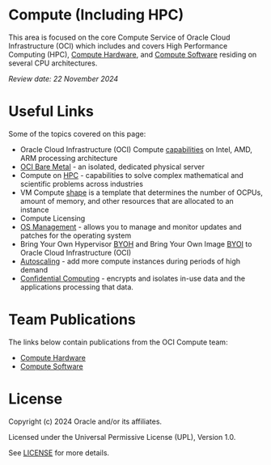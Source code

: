 # Compute (Including HPC)

This area is focused on the core Compute Service of Oracle Cloud Infrastructure (OCI) which includes and covers High Performance Computing (HPC), [Compute Hardware](https://github.com/oracle-devrel/technology-engineering/tree/main/cloud-infrastructure/compute-including-hpc/compute-hardware), and [Compute Software](https://github.com/oracle-devrel/technology-engineering/tree/main/cloud-infrastructure/compute-including-hpc/compute-software) residing on several CPU architectures.



*Review date: 22 November 2024*


# Useful Links

Some of the topics covered on this page:

- Oracle Cloud Infrastructure (OCI) Compute [capabilities](https://www.oracle.com/cloud/compute/) on Intel, AMD, ARM processing architecture
- [OCI Bare Metal](https://www.oracle.com/cloud/compute/bare-metal/) - an isolated, dedicated physical server
- Compute on [HPC](https://www.oracle.com/cloud/hpc/) - capabilities to solve complex mathematical and scientific problems across industries
- VM Compute [shape](https://docs.oracle.com/en-us/iaas/Content/Compute/References/computeshapes.htm) is a template that determines the number of OCPUs, amount of memory, and other resources that are allocated to an instance
- Compute Licensing
- [OS Management](https://docs.oracle.com/en-us/iaas/os-management/home.htm) - allows you to manage and monitor updates and patches for the operating system
- Bring Your Own Hypervisor [BYOH](https://docs.oracle.com/en-us/iaas/Content/Compute/References/bringyourownimage.htm) and Bring Your Own Image [BYOI](https://docs.oracle.com/en-us/iaas/Content/Compute/References/bringyourownimage.htm) to Oracle Cloud Infrastructure (OCI)
- [Autoscaling](https://docs.oracle.com/en-us/iaas/Content/Compute/Tasks/autoscalinginstancepools.htm) - add more compute instances during periods of high demand 
- [Confidential Computing](https://docs.oracle.com/en-us/iaas/Content/Compute/References/confidential_compute.htm) - encrypts and isolates in-use data and the applications processing that data.

# Team Publications

The links below contain publications from the OCI Compute team:
- [Compute Hardware](https://github.com/oracle-devrel/technology-engineering/tree/main/cloud-infrastructure/compute-including-hpc/compute-hardware)
- [Compute Software](https://github.com/oracle-devrel/technology-engineering/tree/main/cloud-infrastructure/compute-including-hpc/compute-software)

# License

Copyright (c) 2024 Oracle and/or its affiliates.

Licensed under the Universal Permissive License (UPL), Version 1.0.

See [LICENSE](https://github.com/oracle-devrel/technology-engineering/blob/main/LICENSE) for more details.
